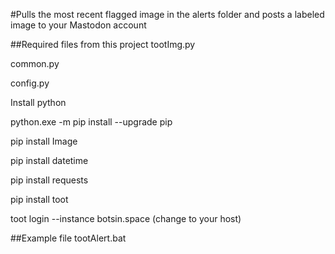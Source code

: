 #Pulls the most recent flagged image in the alerts folder and posts a labeled image to your Mastodon account

##Required files from this project
tootImg.py

common.py

config.py


Install python 

python.exe -m pip install --upgrade pip

pip install Image

pip install datetime

pip install requests

pip install toot

toot login --instance botsin.space (change to your host)

##Example file
tootAlert.bat


